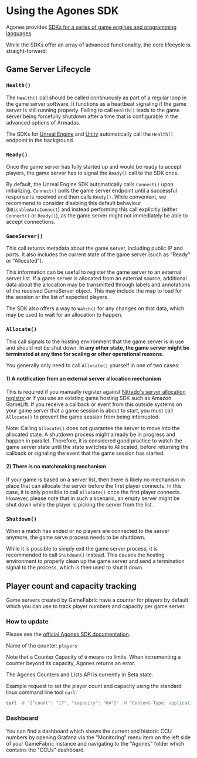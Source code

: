 # Using the Agones SDK

Agones provides [SDKs for a series of game engines and programming languages](https://agones.dev/site/docs/guides/client-sdks/).

While the SDKs offer an array of advanced functionality, the core lifecycle is straight-forward:

## Game Server Lifecycle

### `Health()`

The `Health()` call should be called continuously as part of a regular loop in the game server software.
It functions as a heartbeat signaling if the game server is still running properly.
Failing to call `Health()` leads to the game server being forcefully shutdown after a time that is configurable in the advanced options of Armadas.

The SDKs for [Unreal Engine](https://agones.dev/site/docs/guides/client-sdks/unreal/) and [Unity](https://agones.dev/site/docs/guides/client-sdks/unity/) automatically call the `Health()` endpoint in the background.

### `Ready()`

Once the game server has fully started up and would be ready to accept players, the game server
has to signal the `Ready()` call to the SDK once.

By default, the Unreal Engine SDK automatically calls `Connect()` upon initializing.
`Connect()` polls the game server endpoint until a successful response is received and then calls `Ready()`.
While convenient, we recommend to consider disabling this default behaviour (`bDisableAutoConnect`) and instead
performing this call explicitly (either `Connect()` or `Ready()`), as the game server might not immediately be able to accept connections.

### `GameServer()`

This call returns metadata about the game server, including public IP and ports.
It also includes the current state of the game server (such as "Ready" or "Allocated").

This information can be useful to register the game server to an external server list.
If a game server is allocated from an external source, additional data about the allocation
may be transmitted through labels and annotations of the received GameServer object.
This may include the map to load for the session or the list of expected players.

The SDK also offers a way to `Watch()` for any changes on that data, which may be used to
wait for an allocation to happen.

### `Allocate()`

This call signals to the hosting environment that the game server is in use and should not be shut down.
**In any other state, the game server might be terminated at any time for scaling or other operational reasons.**

You generally only need to call `Allocate()` yourself in one of two cases:

#### 1) A notification from an external server allocation mechanism

This is required if you manually register against
[Nitrado's server allocation registry](/multiplayer-servers/multiplayer-services/server-allocation/manually-registering-game-servers.md)
or if you use an existing game hosting SDK such as Amazon GameLift. If you receive a callback
or event from this outside systems on your game server that a game session is about to start,
you must call `Allocate()` to prevent the game session from being interrupted.

Note: Calling `Allocate()` does not guarantee the server to move into the allocated state.
A shutdown process might already be in progress and happen in parallel.
Therefore, it is considered good practice to watch the game server state until the state switches to Allocated,
before returning the callback or signaling the event that the game session has started.

#### 2) There is no matchmaking mechanism

If your game is based on a server list, then there is likely no mechanism in place that
can allocate the server before the first player connects. In this case, it is only possible
to call `Allocate()` once the first player connects. However, please note that in such a scenario,
an empty server might be shut down while the player is picking the server from the list.

### `Shutdown()`

When a match has ended or no players are connected to the server anymore, the game serve process
needs to be shutdown.

While it is possible to simply exit the game server process, it is recommended to call `Shutdown()` instead.
This causes the hosting environment to properly clean up the game server and send a termination signal to the process,
which is then used to shut it down.

## Player count and capacity tracking

Game servers created by GameFabric have a counter for players by default which you can use to track player numbers and capacity per game server.

### How to update

Please see the [official Agones SDK documentation](https://agones.dev/site/docs/guides/client-sdks/).

Name of the counter: `players`

Note that a Counter Capacity of `0` means no limits.
When incrementing a counter beyond its capacity, Agones returns an error.

The Agones Counters and Lists API is currently in Beta state.

Example request to set the player count and capacity using the standard linux command line tool `curl`:

```bash
curl -d '{"count": "17", "capacity": "64"}' -H "Content-Type: application/json" -X PATCH http://localhost:${AGONES_SDK_HTTP_PORT}/v1beta1/counters/players
```

### Dashboard

You can find a dashboard which shows the current and historic CCU numbers by opening Grafana via the "Monitoring" menu item
on the left side of your GameFabric instance and navigating to the "Agones" folder which contains the "CCUs" dashboard.
